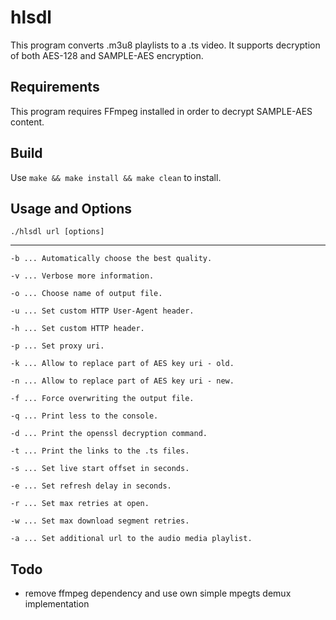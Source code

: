 hlsdl
==============

This program converts .m3u8 playlists to a .ts video. It supports decryption of both AES-128 and SAMPLE-AES encryption.

Requirements
------------

This program requires FFmpeg installed in order to decrypt SAMPLE-AES content.

Build
-----

Use `make && make install && make clean` to install.

Usage and Options
-------
`./hlsdl url [options]`

---------------------------
```
-b ... Automatically choose the best quality.

-v ... Verbose more information.

-o ... Choose name of output file.

-u ... Set custom HTTP User-Agent header.

-h ... Set custom HTTP header.

-p ... Set proxy uri.

-k ... Allow to replace part of AES key uri - old.

-n ... Allow to replace part of AES key uri - new.

-f ... Force overwriting the output file.

-q ... Print less to the console.

-d ... Print the openssl decryption command.

-t ... Print the links to the .ts files.

-s ... Set live start offset in seconds.

-e ... Set refresh delay in seconds.

-r ... Set max retries at open.

-w ... Set max download segment retries.

-a ... Set additional url to the audio media playlist.
```
Todo
----

- remove ffmpeg dependency and use own simple mpegts demux implementation

